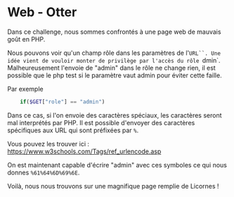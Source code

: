# Web - Otter

Dans ce challenge, nous sommes confrontés à une page web de mauvais goût en PHP.

Nous pouvons voir qu'un champ rôle dans les paramètres de l'`URL``.
Une idée vient de vouloir monter de privilège par l'accès du rôle `dmin`.
Malheureusement l'envoie de "admin" dans le rôle ne change rien, il est possible que le php test si le paramètre vaut admin pour éviter cette faille.

Par exemple
```php
    if($GET["role"] == "admin") 
```

Dans ce cas, si l'on envoie des caractères spéciaux, les caractères seront mal interprétés par PHP.
Il est possible d'envoyer des caractères spécifiques aux URL qui sont préfixées par `%`.

Vous pouvez les trouver ici : https://www.w3schools.com/Tags/ref_urlencode.asp

On est maintenant capable d'écrire "admin" avec ces symboles ce qui nous donnes `%61%64%6D%69%6E`.

Voilà, nous nous trouvons sur une magnifique page remplie de Licornes !
